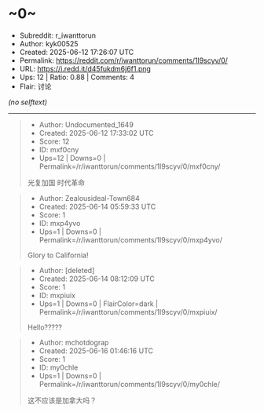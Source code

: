# ~0~

- Subreddit: r_iwanttorun
- Author: kyk00525
- Created: 2025-06-12 17:26:07 UTC
- Permalink: https://reddit.com/r/iwanttorun/comments/1l9scyv/0/
- URL: https://i.redd.it/d45fukdm6j6f1.png
- Ups: 12 | Ratio: 0.88 | Comments: 4
- Flair: 讨论

_(no selftext)_

---

> - Author: Undocumented_1649
> - Created: 2025-06-12 17:33:02 UTC
> - Score: 12
> - ID: mxf0cny
> - Ups=12 | Downs=0 | Permalink=/r/iwanttorun/comments/1l9scyv/0/mxf0cny/
>
> 光复加国 时代革命

> - Author: Zealousideal-Town684
> - Created: 2025-06-14 05:59:33 UTC
> - Score: 1
> - ID: mxp4yvo
> - Ups=1 | Downs=0 | Permalink=/r/iwanttorun/comments/1l9scyv/0/mxp4yvo/
>
> Glory to California!

> - Author: [deleted]
> - Created: 2025-06-14 08:12:09 UTC
> - Score: 1
> - ID: mxpiuix
> - Ups=1 | Downs=0 | FlairColor=dark | Permalink=/r/iwanttorun/comments/1l9scyv/0/mxpiuix/
>
> Hello?????

> - Author: mchotdograp
> - Created: 2025-06-16 01:46:16 UTC
> - Score: 1
> - ID: my0chle
> - Ups=1 | Downs=0 | Permalink=/r/iwanttorun/comments/1l9scyv/0/my0chle/
>
> 这不应该是加拿大吗？
